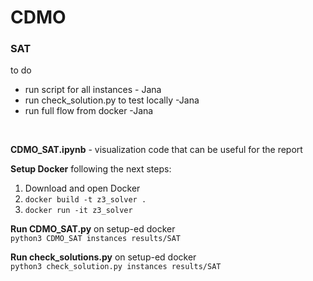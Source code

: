 # CDMO

### SAT

to do
- run script for all instances - Jana
- run check_solution.py to test locally -Jana
- run full flow from docker -Jana
<br>

**CDMO_SAT.ipynb** - visualization code that can be useful for the report 
 
**Setup Docker** following the next steps: <br/> 
1. Download and open Docker
2. `docker build -t z3_solver .`
3. `docker run -it z3_solver`

**Run CDMO_SAT.py** on setup-ed docker <br/>
`python3 CDMO_SAT instances results/SAT`

**Run check_solutions.py** on setup-ed docker <br/>
`python3 check_solution.py instances results/SAT`

